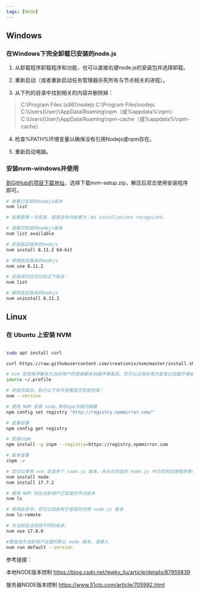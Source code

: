 ```yaml
---
tags: [Node]
---
```


## Windows

### 在Windows下完全卸载已安装的node.js

1. 从卸载程序卸载程序和功能，也可以直接右键node.js的安装包并选择卸载。

2. 重新启动（或者重新启动任务管理器杀死所有与节点相关的进程）。

3. 从下列的目录中找到相关的内容并删除掉：

> C:\Program Files (x86)\nodejs
> C:\Program Files\nodejs
> C:\Users\{User}\AppData\Roaming\npm（或%appdata%\npm）
> C:\Users\{User}\AppData\Roaming\npm-cache（或%appdata%\npm-cache）

4. 检查%PATH%环境变量以确保没有引用Nodejs或npm存在。

5. 重新启动电脑。

### 安装nvm-windows并使用

[到GitHub的项目下载地址](https://github.com/coreybutler/nvm-windows/releases)，选择下载nvm-setup.zip，解压后双击使用安装程序即可。

```bash
# 查看已安装的nodejs版本
nvm list

# 如果是第一次安装，使用该命令结果为：No installations recognized.

# 查看可安装的nodejs版本
nvm list available

# 安装指定版本的nodejs
nvm install 8.11.2 64-bit

# 使用指定版本的nodejs
nvm use 8.11.2

# 安装成功后可以验证下版本：
nvm list

# 删除指定版本的nodejs
nvm uninstall 8.11.2
```

## Linux

### 在 Ubuntu 上安装 NVM

```bash

sudo apt install curl

curl https://raw.githubusercontent.com/creationix/nvm/master/install.sh | bash

# nvm 安装程序脚本为当前用户的登录脚本创建环境条目。您可以注销并再次登录以加载环境或执行以下命令来执行相同操作。
source ~/.profile

# 安装完成后，执行以下命令查看是否安装完成：
nvm --version

# 使用 NVM 安装 node.修改npm为国内镜像
npm config set registry "http://registry.npmmirror.com/"

# 查看设置
npm config get registry

# 安装cnpm
npm install -g cnpm --registry=https://registry.npmmirror.com

# 版本查看
cnpm -v

# 您可以使用 nvm 安装多个 node.js 版本。并从已安装的 node.js 中为您的应用程序使用所需的版本。安装最新版本的 node.js。这里的 node 是最新版本的别名
nvm install node
nvm install 17.7.2

# 使用 NVM 列出当前用户已安装的节点版本
nvm ls

# 使用此命令，您可以找到用于安装的可用 node.js 版本
nvm ls-remote

# 为当前会话选择不同的版本。
nvm use 17.8.0

#要查找为当前用户设置的默认 node 版本，请键入
nvm run default --version
```

参考链接：

本地NODE版本控制
<https://blog.csdn.net/lewky_liu/article/details/87959839>

服务器NODE版本控制
<https://www.51cto.com/article/705992.html>
